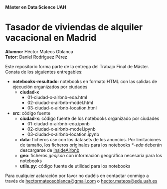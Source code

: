 __Máster en Data Science UAH__
# Tasador de viviendas de alquiler vacacional en Madrid
**Alumno:** Héctor Mateos Oblanca  
**Tutor:** Daniel Rodríguez Pérez

Este repositorio forma parte de la entrega del Trabajo Final de Máster.
Consta de los siguientes entregables:

* __notebooks-resultado__: notebooks en formato HTML con las salidas de ejecución organizados por ciudades
    * __ciudad-x__
        * 01-ciudad-x-airbnb-eda.html
        * 02-ciudad-x-airbnb-model.html
        * 03-ciudad-x-airbnb-location.html
* __src__: código fuente
    * __ciudad-x__: código fuente de los notebooks organizado por ciudades
        * 01-ciudad-x-airbnb-eda.ipynb
        * 02-ciudad-x-airbnb-model.ipynb
        * 03-ciudad-x-airbnb-location.ipynb
    * __data__: ficheros _csv_ con los datasets de los anuncios. Por limitaciones de tamaño, los ficheros originales para los notebooks _*-eda_ deberán descargarse de [InsideAirbnb](http://insideairbnb.com/get-the-data.html)
    * __geo__: ficheros _geojson_ con información geográfica necesaria para los notebooks
    * __utils.py__: código fuente de utilidad para los notebooks

Para cualquier aclaración por favor no dudéis en contactar conmigo a través de [hectormateosoblanca@gmail.com](mailto:hectormateosoblanca@gmail.com) o [hector.mateos@edu.uah.es](mailto:hector.mateos@edu.uah.es) 
